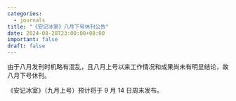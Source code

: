 ```yaml
---
categories:
  - journals
title: "《安记冰室》八月下号休刊公告"
date: 2024-08-28T23:00:00+08:00
important: false
draft: false
---
```


由于八月发刊时机略有混乱，且八月上号以来工作情况和成果尚未有明显结论，故八月下号休刊。

《安记冰室》（九月上号）预计将于 9 月 14 日周末发布。
